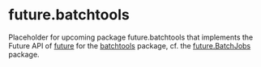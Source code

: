 # future.batchtools
Placeholder for upcoming package future.batchtools that implements the Future API of [future] for the [batchtools] package, cf. the [future.BatchJobs] package.

[batchtools]: https://github.com/mllg/batchtools
[future]: https://cran.r-project.org/package=future
[future.BatchJobs]: https://github.com/HenrikBengtsson/future.BatchJobs
